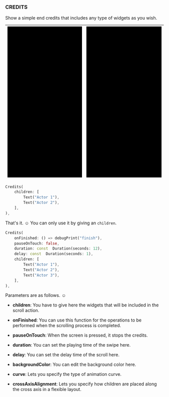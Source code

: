### CREDITS

Show a simple end credits that includes any type of widgets as you wish.

|![showcase](https://github.com/sameteyisan/credits/blob/main/example.gif)|![showcase](https://github.com/sameteyisan/credits/blob/main/example2.gif)|
|--|--|

```dart
Credits(
	children: [
		Text("Actor 1"),
		Text("Actor 2"),
	],
),
```

That's it. ☺️ You can only use it by giving an ``children``.
```dart
Credits(
	onFinished: () => debugPrint("finish"),
	pauseOnTouch: false,
	duration: const  Duration(seconds: 12),
	delay: const  Duration(seconds: 1),
	children: [
		Text("Actor 1"),
		Text("Actor 2"),
		Text("Actor 3"),
	],
),
```

Parameters are as follows. ☺️

 - **children**: You have to give here the widgets that will be included in the scroll action.

 - **onFinished**: You can use this function for the operations to be performed when the scrolling process is completed.
 
 - **pauseOnTouch**: When the screen is pressed, it stops the credits.
 
 - **duration**: You can set the playing time of the swipe here.

 - **delay**: You can set the delay time of the scroll here.

 - **backgroundColor**: You can edit the background color here.

 - **curve**: Lets you specify the type of animation curve.

 - **crossAxisAlignment**: Lets you specify how children are placed along the cross axis in a flexible layout.
